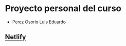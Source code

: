 # Proyecto personal del curso

- Perez Osorio Luis Eduardo

## [Netlify](https://main--rainbow-cobbler-798504.netlify.app)
